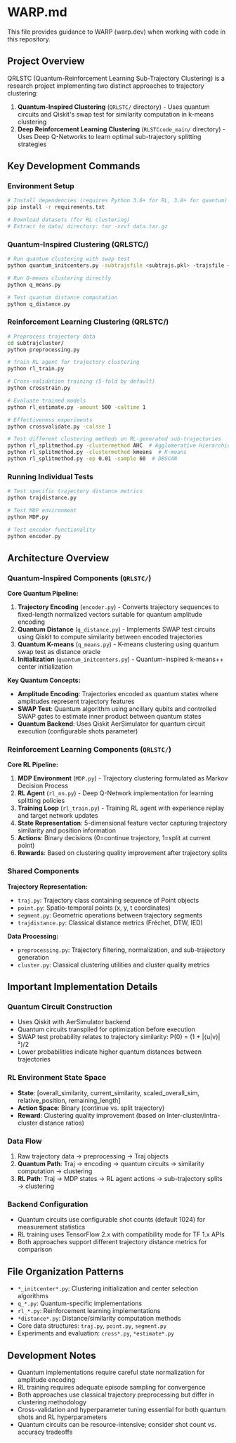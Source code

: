# WARP.md

This file provides guidance to WARP (warp.dev) when working with code in this repository.

## Project Overview

QRLSTC (Quantum-Reinforcement Learning Sub-Trajectory Clustering) is a research project implementing two distinct approaches to trajectory clustering:

1. **Quantum-Inspired Clustering** (`QRLSTC/` directory) - Uses quantum circuits and Qiskit's swap test for similarity computation in k-means clustering
2. **Deep Reinforcement Learning Clustering** (`RLSTCcode_main/` directory) - Uses Deep Q-Networks to learn optimal sub-trajectory splitting strategies

## Key Development Commands

### Environment Setup
```bash
# Install dependencies (requires Python 3.6+ for RL, 3.8+ for quantum)
pip install -r requirements.txt

# Download datasets (for RL clustering)
# Extract to data/ directory: tar -xzvf data.tar.gz
```

### Quantum-Inspired Clustering (QRLSTC/)
```bash
# Run quantum clustering with swap test
python quantum_initcenters.py -subtrajsfile <subtrajs.pkl> -trajsfile <trajs.pkl> -k 10 -amount 1000 -centerfile <output.pkl>

# Run Q-means clustering directly
python q_means.py

# Test quantum distance computation
python q_distance.py
```

### Reinforcement Learning Clustering (QRLSTC/)
```bash
# Preprocess trajectory data
cd subtrajcluster/
python preprocessing.py

# Train RL agent for trajectory clustering
python rl_train.py

# Cross-validation training (5-fold by default)
python crosstrain.py

# Evaluate trained models
python rl_estimate.py -amount 500 -caltime 1

# Effectiveness experiments
python crossvalidate.py -calsse 1

# Test different clustering methods on RL-generated sub-trajectories
python rl_splitmethod.py -clustermethod AHC  # Agglomerative Hierarchical
python rl_splitmethod.py -clustermethod kmeans  # K-means
python rl_splitmethod.py -ep 0.01 -sample 60  # DBSCAN
```

### Running Individual Tests
```bash
# Test specific trajectory distance metrics
python trajdistance.py

# Test MDP environment
python MDP.py

# Test encoder functionality
python encoder.py
```

## Architecture Overview

### Quantum-Inspired Components (`QRLSTC/`)

**Core Quantum Pipeline:**
1. **Trajectory Encoding** (`encoder.py`) - Converts trajectory sequences to fixed-length normalized vectors suitable for quantum amplitude encoding
2. **Quantum Distance** (`q_distance.py`) - Implements SWAP test circuits using Qiskit to compute similarity between encoded trajectories
3. **Quantum K-means** (`q_means.py`) - K-means clustering using quantum swap test as distance oracle
4. **Initialization** (`quantum_initcenters.py`) - Quantum-inspired k-means++ center initialization

**Key Quantum Concepts:**
- **Amplitude Encoding**: Trajectories encoded as quantum states where amplitudes represent trajectory features
- **SWAP Test**: Quantum algorithm using ancillary qubits and controlled SWAP gates to estimate inner product between quantum states
- **Quantum Backend**: Uses Qiskit AerSimulator for quantum circuit execution (configurable shots parameter)

### Reinforcement Learning Components (`QRLSTC/`)

**Core RL Pipeline:**
1. **MDP Environment** (`MDP.py`) - Trajectory clustering formulated as Markov Decision Process
2. **RL Agent** (`rl_nn.py`) - Deep Q-Network implementation for learning splitting policies
3. **Training Loop** (`rl_train.py`) - Training RL agent with experience replay and target network updates
4. **State Representation**: 5-dimensional feature vector capturing trajectory similarity and position information
5. **Actions**: Binary decisions (0=continue trajectory, 1=split at current point)
6. **Rewards**: Based on clustering quality improvement after trajectory splits

### Shared Components

**Trajectory Representation:**
- `traj.py`: Trajectory class containing sequence of Point objects
- `point.py`: Spatio-temporal points (x, y, t coordinates)
- `segment.py`: Geometric operations between trajectory segments
- `trajdistance.py`: Classical distance metrics (Fréchet, DTW, IED)

**Data Processing:**
- `preprocessing.py`: Trajectory filtering, normalization, and sub-trajectory generation
- `cluster.py`: Classical clustering utilities and cluster quality metrics

## Important Implementation Details

### Quantum Circuit Construction
- Uses Qiskit with AerSimulator backend
- Quantum circuits transpiled for optimization before execution  
- SWAP test probability relates to trajectory similarity: P(0) = (1 + |⟨u|v⟩|²)/2
- Lower probabilities indicate higher quantum distances between trajectories

### RL Environment State Space
- **State**: [overall_similarity, current_similarity, scaled_overall_sim, relative_position, remaining_length]
- **Action Space**: Binary (continue vs. split trajectory)
- **Reward**: Clustering quality improvement (based on Inter-cluster/intra-cluster distance ratios)

### Data Flow
1. Raw trajectory data → preprocessing → Traj objects
2. **Quantum Path**: Traj → encoding → quantum circuits → similarity computation → clustering
3. **RL Path**: Traj → MDP states → RL agent actions → sub-trajectory splits → clustering

### Backend Configuration
- Quantum circuits use configurable shot counts (default 1024) for measurement statistics
- RL training uses TensorFlow 2.x with compatibility mode for TF 1.x APIs
- Both approaches support different trajectory distance metrics for comparison

## File Organization Patterns

- `*_initcenter*.py`: Clustering initialization and center selection algorithms
- `q_*.py`: Quantum-specific implementations
- `rl_*.py`: Reinforcement learning implementations  
- `*distance*.py`: Distance/similarity computation methods
- Core data structures: `traj.py`, `point.py`, `segment.py`
- Experiments and evaluation: `cross*.py`, `*estimate*.py`

## Development Notes

- Quantum implementations require careful state normalization for amplitude encoding
- RL training requires adequate episode sampling for convergence  
- Both approaches use classical trajectory preprocessing but differ in clustering methodology
- Cross-validation and hyperparameter tuning essential for both quantum shots and RL hyperparameters
- Quantum circuits can be resource-intensive; consider shot count vs. accuracy tradeoffs